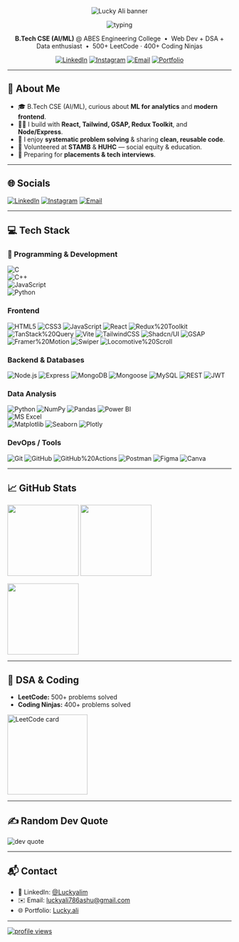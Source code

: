 <!--
Profile README — Lucky Ali
Clean, modern layout with centered hero, grouped skills, and consistent theming.
-->

<!-- ====== HERO / BANNER ====== -->
<p align="center">
  <!-- Option A: Minimal Capsule banner (edit text & colors as you like) -->
  <img src="https://capsule-render.vercel.app/api?type=rect&color=0:0ea5e9,100:22d3ee&height=140&section=header&text=Lucky%20Ali&fontColor=ffffff&fontSize=48&desc=Full-Stack%20Developer%20%7C%20Data%2%20Enthusiast&descAlignY=75&descSize=16" alt="Lucky Ali banner" />

  <!-- Option B: Use your own banner asset (uncomment + remove Option A if preferred)
  <img src="https://raw.githubusercontent.com/luckyali1/luckyali1/main/Banner%20(2).png" alt="Lucky Ali — Full-Stack Developer | Data Analyst" />
  -->
</p>

<!-- Typing line -->
<p align="center">
  <img src="https://readme-typing-svg.demolab.com?font=Fira+Code&weight=500&pause=1200&center=true&vCenter=true&width=680&lines=Full-Stack+Developer;React+%7C+Node+%7C+MongoDB+%7C+SQL;DSA+%26+Competitive+Programming;Data+Analyst+%F0%9F%A4%96" alt="typing" />
</p>

<!-- ====== QUICK INTRO ====== -->
<p align="center">
  <b>B.Tech CSE (AI/ML)</b> @ ABES Engineering College &nbsp;•&nbsp; 
  Web Dev + DSA + Data enthusiast &nbsp;•&nbsp;
  500+ LeetCode · 400+ Coding Ninjas
</p>

<p align="center">
  <a href="https://linkedin.com/in/Luckyalim" target="_blank"><img alt="LinkedIn" src="https://img.shields.io/badge/LinkedIn-0A66C2?logo=linkedin&logoColor=white"></a>
  <a href="https://instagram.com/Luckyalim_" target="_blank"><img alt="Instagram" src="https://img.shields.io/badge/Instagram-E4405F?logo=instagram&logoColor=white"></a>
  <a href="mailto:luckyali786ashu@gmail.com" target="_blank"><img alt="Email" src="https://img.shields.io/badge/Email-D14836?logo=gmail&logoColor=white"></a>
  <a href="luckyali.netlify.app" target="_blank"><img alt="Portfolio" src="https://img.shields.io/badge/Portfolio-111827?logo=vercel&logoColor=white"></a>
</p>

---

## 💫 About Me
- 🎓 B.Tech CSE (AI/ML), curious about **ML for analytics** and **modern frontend**.
- 👨‍💻 I build with **React, Tailwind, GSAP, Redux Toolkit**, and **Node/Express**.
- 🧠 I enjoy **systematic problem solving** & sharing **clean, reusable code**.
- 🤝 Volunteered at **STAMB** & **HUHC** — social equity & education.
- 🎯 Preparing for **placements & tech interviews**.

---

## 🌐 Socials
[![LinkedIn](https://img.shields.io/badge/LinkedIn-0A66C2?logo=linkedin&logoColor=white)](https://linkedin.com/in/Luckyalim)
[![Instagram](https://img.shields.io/badge/Instagram-E4405F?logo=instagram&logoColor=white)](https://instagram.com/Luckyalim_)
[![Email](https://img.shields.io/badge/Email-D14836?logo=gmail&logoColor=white)](mailto:luckyali786ashu@gmail.com)

---

## 💻 Tech Stack

### 🚀 Programming & Development  
![C](https://img.shields.io/badge/c-%2300599C.svg?style=for-the-badge&logo=c&logoColor=white)  
![C++](https://img.shields.io/badge/c++-%2300599C.svg?style=for-the-badge&logo=c%2B%2B&logoColor=white)  
![JavaScript](https://img.shields.io/badge/javascript-%23323330.svg?style=for-the-badge&logo=javascript&logoColor=%23F7DF1E)  
![Python](https://img.shields.io/badge/python-3670A0?style=for-the-badge&logo=python&logoColor=ffdd54)  

### Frontend
![HTML5](https://img.shields.io/badge/HTML5-E34F26?logo=html5&logoColor=white)
![CSS3](https://img.shields.io/badge/CSS3-1572B6?logo=css3&logoColor=white)
![JavaScript](https://img.shields.io/badge/JavaScript-323330?logo=javascript)
![React](https://img.shields.io/badge/React-20232A?logo=react)
![Redux%20Toolkit](https://img.shields.io/badge/Redux%20Toolkit-593D88?logo=redux&logoColor=white)
![TanStack%20Query](https://img.shields.io/badge/TanStack%20Query-000000?logo=reactquery&logoColor=white)
![Vite](https://img.shields.io/badge/Vite-646CFF?logo=vite&logoColor=white)
![TailwindCSS](https://img.shields.io/badge/Tailwind-38B2AC?logo=tailwindcss&logoColor=white)
![Shadcn/UI](https://img.shields.io/badge/shadcn/ui-000000?logo=shadcnui&logoColor=white)
![GSAP](https://img.shields.io/badge/GSAP-88CE02?logo=greensock&logoColor=101010)
![Framer%20Motion](https://img.shields.io/badge/Framer%20Motion-000000?logo=framer&logoColor=white)
![Swiper](https://img.shields.io/badge/Swiper-6332F6?logo=swiper&logoColor=white)
![Locomotive%20Scroll](https://img.shields.io/badge/Locomotive%20Scroll-000000?logo=stencil&logoColor=white)

### Backend & Databases
![Node.js](https://img.shields.io/badge/Node.js-339933?logo=node.js&logoColor=white)
![Express](https://img.shields.io/badge/Express-000000?logo=express&logoColor=white)
![MongoDB](https://img.shields.io/badge/MongoDB-4EA94B?logo=mongodb&logoColor=white)
![Mongoose](https://img.shields.io/badge/Mongoose-880000?logo=mongoose&logoColor=white)
![MySQL](https://img.shields.io/badge/MySQL-4479A1?logo=mysql&logoColor=white)
![REST](https://img.shields.io/badge/REST-4B5563?logo=fastapi&logoColor=white)
![JWT](https://img.shields.io/badge/JWT-000000?logo=jsonwebtokens&logoColor=white)

### Data Analysis
![Python](https://img.shields.io/badge/Python-3776AB?logo=python&logoColor=white)
![NumPy](https://img.shields.io/badge/NumPy-013243?logo=numpy&logoColor=white)
![Pandas](https://img.shields.io/badge/Pandas-150458?logo=pandas&logoColor=white)
![Power BI](https://img.shields.io/badge/power%20bi-F2C811?style=for-the-badge&logo=powerbi&logoColor=black)  
![MS Excel](https://img.shields.io/badge/Microsoft_Excel-217346?style=for-the-badge&logo=microsoft-excel&logoColor=white)  
![Matplotlib](https://img.shields.io/badge/Matplotlib-11557C?logo=plotly&logoColor=white)
![Seaborn](https://img.shields.io/badge/Seaborn-4B8BBE?logo=python&logoColor=white)
![Plotly](https://img.shields.io/badge/Plotly-3F4F75?logo=plotly&logoColor=white)

### DevOps / Tools
![Git](https://img.shields.io/badge/Git-F05032?logo=git&logoColor=white)
![GitHub](https://img.shields.io/badge/GitHub-181717?logo=github&logoColor=white)
![GitHub%20Actions](https://img.shields.io/badge/GitHub%20Actions-2671E5?logo=githubactions&logoColor=white)
![Postman](https://img.shields.io/badge/Postman-FF6C37?logo=postman&logoColor=white)
![Figma](https://img.shields.io/badge/Figma-F24E1E?logo=figma&logoColor=white)
![Canva](https://img.shields.io/badge/Canva-00C4CC?logo=canva&logoColor=white)

---

## 📈 GitHub Stats
<p align="left">
  <img src="https://github-readme-stats.vercel.app/api?username=Luckyali1&theme=tokyonight&hide_border=false&show_icons=true&count_private=true" height="160" />
  <img src="https://github-readme-streak-stats.herokuapp.com/?user=Luckyali1&theme=tokyonight&hide_border=false" height="160" />
</p>

<p>
  <img src="https://github-readme-stats.vercel.app/api/top-langs/?username=Luckyali1&layout=compact&theme=tokyonight&hide_border=false" height="160" />
</p>

<!-- Optional: Contribution activity graph -->
<!--
<img src="https://github-readme-activity-graph.vercel.app/graph?username=Luckyali1&bg_color=0d1117&color=22d3ee&line=0ea5e9&point=22d3ee&area=true&hide_border=true" />
-->

---

## 🧩 DSA & Coding
- **LeetCode:** 500+ problems solved  
- **Coding Ninjas:** 400+ problems solved  

<p>
  <img src="https://leetcard.jacoblin.cool/Luckyalim_?ext=heatmap&theme=dark" height="180" alt="LeetCode card"/>
</p>

---

## ✍️ Random Dev Quote
<img src="https://quotes-github-readme.vercel.app/api?type=horizontal&theme=tokyonight" alt="dev quote" />

---

## 📬 Contact
- 💼 LinkedIn: [@Luckyalim](https://linkedin.com/in/Luckyalim)  
- ✉️ Email: [luckyali786ashu@gmail.com](mailto:luckyali786ashu@gmail.com)  
- 🌐 Portfolio: [Lucky.ali](https://luckyali.netlify.app/)

---

<p align="left">
  <a href="https://visitcount.itsvg.in">
    <img src="https://visitcount.itsvg.in/api?id=Luckyali1&label=Profile%20Views&icon=0&color=0" alt="profile views" />
  </a>
</p>

<!-- Footer credit is optional. Remove if you prefer. -->
<!-- Proudly crafted with ❤️ and lots of coffee. -->
